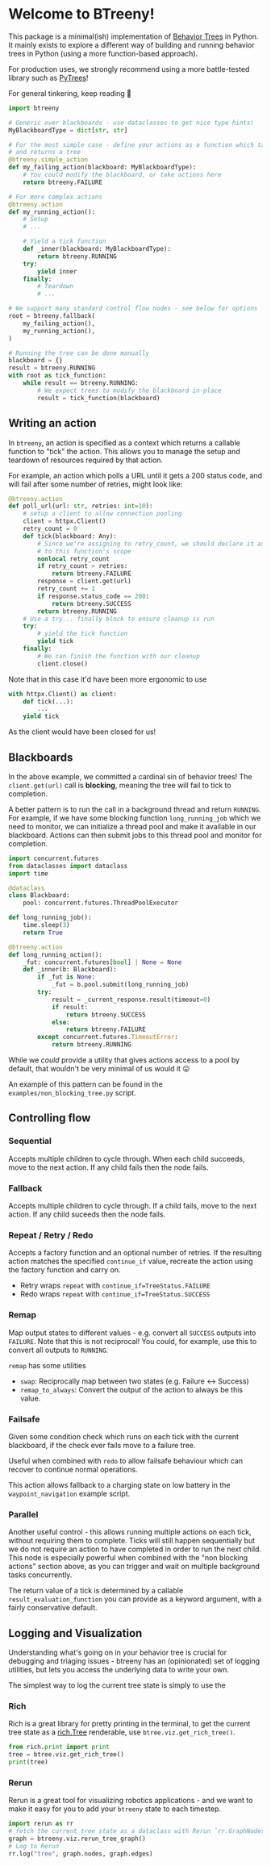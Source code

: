 # Welcome to BTreeny!

This package is a minimal(ish) implementation of [Behavior Trees](https://en.wikipedia.org/wiki/Behavior_tree_(artificial_intelligence,_robotics_and_control)) in Python. It mainly exists to explore a different way of building and running behavior trees in Python (using a more function-based approach).

For production uses, we strongly recommend using a more battle-tested library such as [PyTrees](https://py-trees.readthedocs.io/en/devel/)!

For general tinkering, keep reading 👀

```python
import btreeny

# Generic over blackboards - use dataclasses to get nice type hints!
MyBlackboardType = dict[str, str]

# For the most simple case - define your actions as a function which takes a blackbaord
# and returns a tree
@btreeny.simple_action
def my_failing_action(blackboard: MyBlackboardType):
    # You could modify the blackboard, or take actions here
    return btreeny.FAILURE

# For more complex actions
@btreeny.action
def my_running_action():
    # Setup
    # ...

    # Yield a tick function
    def _inner(blackboard: MyBlackboardType):
        return btreeny.RUNNING
    try:
        yield inner
    finally:
        # Teardown
        # ...

# We support many standard control flow nodes - see below for options
root = btreeny.fallback(
    my_failing_action(),
    my_running_action(),
)

# Running the tree can be done manually
blackboard = {}
result = btreeny.RUNNING
with root as tick_function:
    while result == btreeny.RUNNING:
        # We expect trees to modify the blackboard in-place
        result = tick_function(blackboard)
```


## Writing an action

In `btreeny`, an action is specified as a context which returns a callable function to "tick" the action. This allows you to manage the setup and teardown of resources required by that action.

For example, an action which polls a URL until it gets a 200 status code, and will fail after some number of retries, might look like:

```python
@btreeny.action
def poll_url(url: str, retries: int=10):
    # setup a client to allow connection pooling
    client = httpx.Client()
    retry_count = 0
    def tick(blackboard: Any):
        # Since we're assigning to retry_count, we should declare it as nonlocal
        # to this function's scope
        nonlocal retry_count
        if retry_count > retries:
            return btreeny.FAILURE
        response = client.get(url)
        retry_count += 1
        if response.status_code == 200:
            return btreeny.SUCCESS
        return btreeny.RUNNING
    # Use a try... finally block to ensure cleanup is run
    try:
        # yield the tick function
        yield tick
    finally:
        # We can finish the function with our cleanup
        client.close()
```

Note that in this case it'd have been more ergonomic to use 

```python
with httpx.Client() as client:
    def tick(...):
        ...
    yield tick
```

As the client would have been closed for us!


## Blackboards

In the above example, we committed a cardinal sin of behavior trees! The `client.get(url)` call is **blocking**, meaning the tree will fail to tick to completion.

A better pattern is to run the call in a background thread and return `RUNNING`. For example, if we have some blocking function `long_running_job` which we need to monitor, we can initialize a thread pool and make it available in our blackboard. Actions can then submit jobs to this thread pool and monitor for completion.

```python
import concurrent.futures
from dataclasses import dataclass
import time

@dataclass
class Blackboard:
    pool: concurrent.futures.ThreadPoolExecutor

def long_running_job():
    time.sleep(3)
    return True

@btreeny.action
def long_running_action():
    _fut: concurrent.futures[bool] | None = None
    def _inner(b: Blackboard):
        if _fut is None:
            _fut = b.pool.submit(long_running_job)
        try:
            result = _current_response.result(timeout=0)
            if result:
                return btreeny.SUCCESS
            else:
                return btreeny.FAILURE
        except concurrent.futures.TimeoutError:
            return btreeny.RUNNING
```

While we _could_ provide a utility that gives actions access to a pool by default, that wouldn't be very minimal of us would it 😛

An example of this pattern can be found in the `examples/non_blocking_tree.py` script.

## Controlling flow

### Sequential
Accepts multiple children to cycle through. When each child succeeds, move to the next action. If any child fails then the node fails.

### Fallback
Accepts multiple children to cycle through. If a child fails, move to the next action. If any child suceeds then the node fails.

### Repeat / Retry / Redo
Accepts a factory function and an optional number of retries. If the resulting action matches the specified `continue_if` value, recreate the action using the factory function and carry on.

- Retry wraps `repeat` with `continue_if=TreeStatus.FAILURE`
- Redo wraps `repeat` with `continue_if=TreeStatus.SUCCESS`

### Remap
Map output states to different values - e.g. convert all `SUCCESS` outputs into `FAILURE`. Note that this is not reciprocal! You could, for example, use this to convert all outputs to `RUNNING`.

`remap` has some utilities
- `swap`: Reciprocally map between two states (e.g. Failure <-> Success)
- `remap_to_always`: Convert the output of the action to always be this value.

### Failsafe
Given some condition check which runs on each tick with the current blackboard, if the check ever fails move to a failure tree.

Useful when combined with `redo` to allow failsafe behaviour which can recover to continue normal operations.

This action allows fallback to a charging state on low battery in the `waypoint_navigation` example script.

### Parallel

Another useful control - this allows running multiple actions on each tick, without requiring them to complete. Ticks will still happen sequentially but we do not require an action to have completed in order to run the next child. This node is especially powerful when combined with the "non blocking actions" section above, as you can trigger and wait on multiple background tasks concurrently.

The return value of a tick is determined by a callable `result_evaluation_function` you can provide as a keyword argument, with a fairly conservative default.

## Logging and Visualization

Understanding what's going on in your behavior tree is crucial for debugging and triaging issues - btreeny has an (opinionated) set of logging utilities, but lets you access the underlying data to write your own.

The simplest way to log the current tree state is simply to use the 

### Rich 

Rich is a great library for pretty printing in the terminal, to get the current tree state as a [rich.Tree](https://rich.readthedocs.io/en/stable/tree.html) renderable, use `btree.viz.get_rich_tree()`.

```python
from rich.print import print
tree = btree.viz.get_rich_tree()
print(tree)
```

### Rerun

Rerun is a great tool for visualizing robotics applications - and we want to make it easy for you to add your `btreeny` state to each timestep.

```python
import rerun as rr
# fetch the current tree state as a dataclass with Rerun `rr.GraphNodes` and `rr.GraphEdges`
graph = btreeny.viz.rerun_tree_graph()
# Log to Rerun
rr.log("tree", graph.nodes, graph.edges)
```